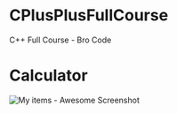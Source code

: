 # CPlusPlusFullCourse
C++ Full Course - Bro Code

# Calculator 
![My items - Awesome Screenshot](https://user-images.githubusercontent.com/72154925/234869627-e54f39e0-78fa-423f-bf14-cb48ea0ca234.gif)

